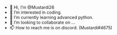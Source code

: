 - 👋 Hi, I’m @Mustardi26
- 👀 I’m interested in coding.
- 🌱 I’m currently learning advanced python.
- 💞️ I’m looking to collaborate on ...
- 📫 How to reach me is on discord. (Mustardi#4675)

<!---
Mustardi26/Mustardi26 is a ✨ special ✨ repository because its `README.md` (this file) appears on your GitHub profile.
You can click the Preview link to take a look at your changes.
